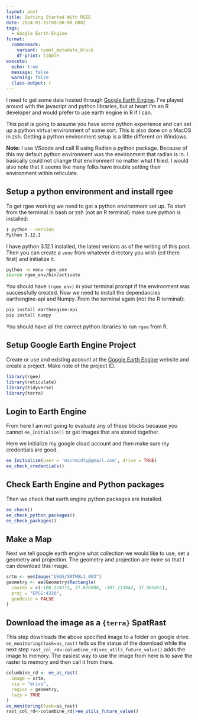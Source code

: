 ```yaml
---
layout: post
title: Getting Started With RGEE
date: 2024-01-15T00:00:00.000Z
tags:
  - Google Earth Engine
format:
  commonmark:
    variant: +yaml_metadata_block
    df-print: tibble
execute:
  echo: true
  message: false
  warning: false
  class-output: r
---
```



I need to get some data hosted through [Google Earth
Engine](https://earthengine.google.com/). I’ve played around with the
javacript and python libraries, but at heart I’m an R developer and
would prefer to use earth engine in R if I can.

This post is going to assume you have some python experience and can set
up a python virtual environment of some sort. This is also done on a
MacOS in zsh. Getting a python environment setup is a little different
on Windows.

**Note:** I use VScode and call R using Radian a python package. Because
of this my default python environment was the environment that radian is
in. I basically could not change that environment no matter what I
tried. I would also note that it seems like many folks have trouble
setting their environment within reticulate.

## Setup a python environment and install rgee

To get rgee working we need to get a python environment set up. To start
from the terminal in bash or zsh (not an R terminal) make sure python is
installed:

``` bash
❯ python --version
Python 3.12.1
```

I have python 3.12.1 installed, the latest verions as of the writing of
this post. Then you can create a `venv` from whatever directory you wish
(cd there first) and initialize it.

``` bash
python -m venv rgee_env
source rgee_env/bin/activate
```

You should have `(rgee_env)` in your terminal prompt if the environment
was successfully created. Now we need to install the dependancies
earthengine-api and Numpy. From the terminal again (not the R terminal):

``` bash
pip install earthengine-api
pip install numpy
```

You should have all the correct python libraries to run `rgee` from R.

## Setup Google Earth Engine Project

Create or use and existing account at the [Google Earth
Engine](https://earthengine.google.com/) website and create a project.
Make note of the project ID.

``` r
library(rgee)
library(reticulate)
library(tidyverse)
library(terra)
```

## Login to Earth Engine

From here I am not going to evaluate any of these blocks because you
cannot `ee_Initialize()` or get images that are stored together.

Here we initialize my google cload account and then make sure my
credentials are good.

``` r
ee_Initialize(user = 'mschmidty@gmail.com', drive = TRUE)
ee_check_credentials()
```

## Check Earth Engine and Python packages

Then we check that earth engine python packages are installed.

``` r
ee_check()
ee_check_python_packages()
ee_check_packages()
```

## Make a Map

Next we tell google earth engine what collection we would like to use,
set a geometry and projection. The geometry and projection are more so
that I can download this image.

``` r
srtm <- ee$Image("USGS/SRTMGL1_003")
geometry <- ee$Geometry$Rectangle(
  coords = c(-108.274715, 37.076888, -107.213842, 37.965651),
  proj = "EPSG:4326",
  geodesic = FALSE
)
```

## Download the image as a `{terra}` SpatRast

This step downloads the above specified image to a folder on google
drive. `ee_monitoring(task=as_rast)` tells us the status of the download
while the next step `rast_col_rd<-columbine_rd|>ee_utils_future_value()`
adds the image to memory. The easiest way to use the image from here is
to save the raster to memory and then call it from there.

``` r
columbine_rd <- ee_as_rast(
  image = srtm,
  via = "drive",
  region = geometry,
  lazy = TRUE
)
ee_monitoring(task=as_rast)
rast_col_rd<-columbine_rd|>ee_utils_future_value()
```
